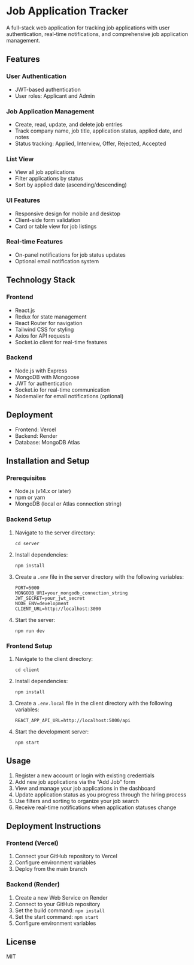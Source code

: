 # Job Application Tracker

A full-stack web application for tracking job applications with user authentication, real-time notifications, and comprehensive job application management.

## Features

### User Authentication
- JWT-based authentication
- User roles: Applicant and Admin

### Job Application Management
- Create, read, update, and delete job entries
- Track company name, job title, application status, applied date, and notes
- Status tracking: Applied, Interview, Offer, Rejected, Accepted

### List View
- View all job applications
- Filter applications by status
- Sort by applied date (ascending/descending)

### UI Features
- Responsive design for mobile and desktop
- Client-side form validation
- Card or table view for job listings

### Real-time Features
- On-panel notifications for job status updates
- Optional email notification system

## Technology Stack

### Frontend
- React.js
- Redux for state management
- React Router for navigation
- Tailwind CSS for styling
- Axios for API requests
- Socket.io client for real-time features

### Backend
- Node.js with Express
- MongoDB with Mongoose
- JWT for authentication
- Socket.io for real-time communication
- Nodemailer for email notifications (optional)

## Deployment
- Frontend: Vercel
- Backend: Render
- Database: MongoDB Atlas

## Installation and Setup

### Prerequisites
- Node.js (v14.x or later)
- npm or yarn
- MongoDB (local or Atlas connection string)

### Backend Setup
1. Navigate to the server directory:
   ```
   cd server
   ```

2. Install dependencies:
   ```
   npm install
   ```

3. Create a `.env` file in the server directory with the following variables:
   ```
   PORT=5000
   MONGODB_URI=your_mongodb_connection_string
   JWT_SECRET=your_jwt_secret
   NODE_ENV=development
   CLIENT_URL=http://localhost:3000
   ```

4. Start the server:
   ```
   npm run dev
   ```

### Frontend Setup
1. Navigate to the client directory:
   ```
   cd client
   ```

2. Install dependencies:
   ```
   npm install
   ```

3. Create a `.env.local` file in the client directory with the following variables:
   ```
   REACT_APP_API_URL=http://localhost:5000/api
   ```

4. Start the development server:
   ```
   npm start
   ```

## Usage

1. Register a new account or login with existing credentials
2. Add new job applications via the "Add Job" form
3. View and manage your job applications in the dashboard
4. Update application status as you progress through the hiring process
5. Use filters and sorting to organize your job search
6. Receive real-time notifications when application statuses change

## Deployment Instructions

### Frontend (Vercel)
1. Connect your GitHub repository to Vercel
2. Configure environment variables
3. Deploy from the main branch

### Backend (Render)
1. Create a new Web Service on Render
2. Connect to your GitHub repository
3. Set the build command: `npm install`
4. Set the start command: `npm start`
5. Configure environment variables

## License
MIT
